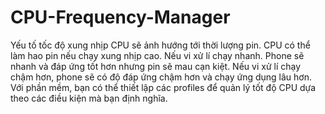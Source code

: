 # CPU-Frequency-Manager
   Yếu tố tốc độ xung nhịp CPU sẽ ảnh hướng tới thời lượng pin. CPU có thể làm hao pin nếu chạy xung nhịp cao. Nếu vi xử lí chạy nhanh. Phone sẽ nhanh và đáp ứng tốt hơn nhưng pin sẽ mau cạn kiệt. Nếu vi xử lí chạy chậm hơn, phone sẽ có độ đáp ứng chậm hơn và chạy ứng dụng lâu hơn. Với phần mềm, bạn có thể thiết lập các profiles để quản lý tốt độ CPU dựa theo các điều kiện mà bạn định nghĩa.
